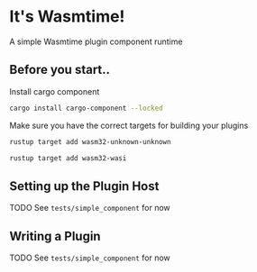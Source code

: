 # It's Wasmtime!

A simple Wasmtime plugin component runtime

## Before you start..

Install cargo component

```bash
cargo install cargo-component --locked
```

Make sure you have the correct targets for building your plugins

```bash
rustup target add wasm32-unknown-unknown
```

```bash
rustup target add wasm32-wasi
```

## Setting up the Plugin Host

TODO See `tests/simple_component` for now

## Writing a Plugin

TODO See `tests/simple_component` for now

